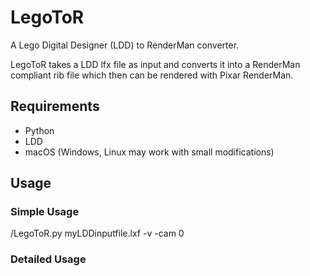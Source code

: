 # LegoToR
A Lego Digital Designer (LDD) to RenderMan converter.

LegoToR takes a LDD lfx file as input and converts it into a RenderMan compliant rib file which then can be rendered with Pixar RenderMan.

## Requirements

* Python
* LDD
* macOS (Windows, Linux may work with small modifications)

## Usage

### Simple Usage

/LegoToR.py myLDDinputfile.lxf -v -cam 0

### Detailed Usage

